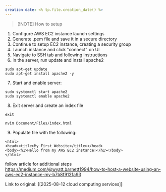 ```yaml
---
creation date: <% tp.file.creation_date() %>
---
```


> [!NOTE] How to setup
> 

1. Configure AWS EC2 instance launch settings
2. Generate .pem file and save it in a secure directory
3. Continue to setup EC2 instance, creating a security group
4. Launch instance and click "connect" on UI
5. Navigate to SSH tab and following instructions
6. In the server, run update and install apache2
   
```
sudo apt-get update
sudo apt-get install apache2 -y
```

7. Start and enable server:
```
sudo systemctl start apache2
sudo systemctl enable apache2
```

8. Exit server and create an index file
```
exit
```

```
nvim Document/Files/index.html
```

9. Populate file with the following:
```
<html>  
<head><title>My First Website</title></head>  
<body><h1>Hello from my AWS EC2 instance!</h1></body>  
</html>
```

follow article for additional steps
https://medium.com/@wyatt.barnett1994/how-to-host-a-website-using-an-aws-ec2-instance-my-b7b8f9121a93



Link to original: [[2025-08-12 cloud computing services]]